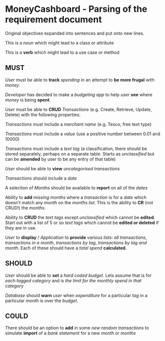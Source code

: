 # MoneyCashboard - Parsing of the requirement document

Original objectives expanded into sentences and put onto new lines.

This is a *noun* which might lead to a class or attribute

This is a __verb__ which might lead to a use case or method

## MUST

*User* must be able to __track__ *spending* in an attempt to __be more frugal__ with *money*.

*Developer* has decided to make a *budgeting app* to help *user* __see__ where *money* is being __spent__.

*User* must be able to __CRUD__ *Transactions* (e.g. Create, Retrieve, Update, Delete) with the following properties:

*Transactions* must include a *merchant name* (e.g. Tesco, free text type)

*Transactions* must include a *value* (use a positive number between 0.01 and 10000)

*Transactions* must include a *text tag* (a classification, there should be stored separately, perhaps on a separate table. Starts as *unclassified* but can be __amended__ by user to be any entry of that table)

*User* should be able to __view__ *uncategorised transactions*

*Transactions* should include a *date*

A selection of *Months* should be available to __report__ on all of the *dates*

Ability to __add__ *missing months* where a *transaction* is for a *date* which doesn't match any *month* on the *months list*. This is the ability to __CR__ (not CRUD!) the *months*.

Ability to __CRUD__ the *text tags* except *unclassified* which cannot be __edited__. Start out with a list of 5 or so *text tags* which cannot be __edited or deleted__ if they are in use.

*User* to __display__ / *Application* to __provide__ *various lists*: *all transactions*, *transactions in a month*, *transactions by tag*, *transactions by tag and month*. Each of these should have a *total spend* __calculated__.

## SHOULD

*User* should be able to __set__ a *hard coded budget*. Lets assume that is for *each tagged category* and is *the limit for the monthly spend in that category*

*Database* should __warn__ *user* when *expenditure* for a particular *tag* in a particular *month* is over the *budget*.

## COULD

There should be an option to __add__ in some *new random transactions* to simulate __import__ of a *bank statement* for a new *month* or *months*
